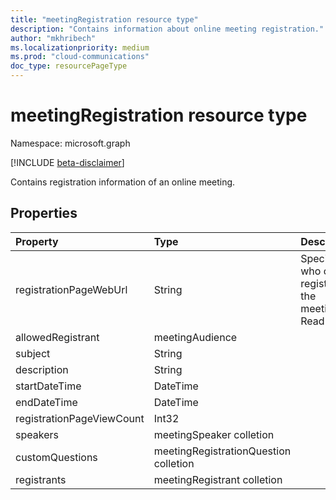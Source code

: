 ```yaml
---
title: "meetingRegistration resource type"
description: "Contains information about online meeting registration."
author: "mkhribech"
ms.localizationpriority: medium
ms.prod: "cloud-communications"
doc_type: resourcePageType
---
```


# meetingRegistration resource type

Namespace: microsoft.graph

[!INCLUDE [beta-disclaimer](../../includes/beta-disclaimer.md)]

Contains registration information of an online meeting.

## Properties

| Property | Type | Description |
| :------- | :--- | :---------- |
| registrationPageWebUrl | String | Specify who can register for the meeting. Read-Only. |
| allowedRegistrant | meetingAudience |  |
| subject | String |   |
| description | String |   |
| startDateTime | DateTime |   |
| endDateTime | DateTime |   |
| registrationPageViewCount | Int32 |   |
| speakers | meetingSpeaker colletion |   |
| customQuestions | meetingRegistrationQuestion colletion |   |
| registrants | meetingRegistrant colletion |   |
